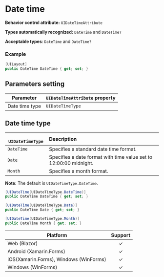 # Date time

**Behavior control attribute:**  `UIDateTimeAttribute`

**Types automatically recognized:** `DateTime` and `DateTime?`

**Acceptable types**: `DateTime` and `DateTime?`

### Example
```csharp
[UILayout]
public DateTime DateTime { get; set; }
```

## Parameters setting

| Parameter | `UIDateTimeAttribute` property | 
| -----------|:------------- 
| Date time type | `UIDateTimeType` |

## Date time type

|` UIDateTimeType`    | Description | 
| ------------- |:------------- 
| `DateTime` | Specifies a standard date time format. |
| `Date` | Specifies a date format with time value set to 12:00:00 midnight. |
| `Month` | Specifies a month format. |

**Note:** The default is `UIDateTimeType.DateTime`.

```csharp
[UIDateTime(UIDateTimeType.DateTime)]
public DateTime DateTime { get; set; }

[UIDateTime(UIDateTimeType.Date)]
public DateTime Date { get; set; }

[UIDateTime(UIDateTimeType.Month)]
public DateTime Month { get; set; }
```

| Platform | Support | 
| -----------|:-------------:| 
| Web (Blazor) | &check; |
| Android (Xamarin.Forms) | &check; |
| iOS(Xamarin.Forms), Windows (WinForms) | &check; |
| Windows (WinForms) | &check; |